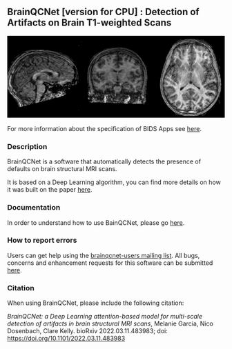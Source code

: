 ## BrainQCNet [version for CPU] : Detection of Artifacts on Brain T1-weighted Scans
<img src="https://github.com/garciaml/BrainQCNet/blob/master/T1_low_quality_2.jpg" width="3000px">

For more information about the specification of BIDS Apps see [here](https://docs.google.com/document/d/1E1Wi5ONvOVVnGhj21S1bmJJ4kyHFT7tkxnV3C23sjIE/).

### Description
BrainQCNet is a software that automatically detects the presence of defaults on brain structural MRI scans. 

It is based on a Deep Learning algorithm, you can find more details on how it was built on the paper [here](https://link-to-preprint.com).

### Documentation
In order to understand how to use BainQCNet, please go [here](https://github.com/garciaml/BrainQCNet).

### How to report errors
Users can get help using the [brainqcnet-users mailing list](https://groups.google.com/g/brainqcnet-users).
All bugs, concerns and enhancement requests for this software can be submitted [here](https://github.com/garciaml/BrainQCNet_CPU/issues).

### Citation
When using BrainQCNet, please include the following citation:

*BrainQCNet: a Deep Learning attention-based model for multi-scale detection of artifacts in brain structural MRI scans*, Melanie Garcia, Nico Dosenbach, Clare Kelly. bioRxiv 2022.03.11.483983; doi: https://doi.org/10.1101/2022.03.11.483983

